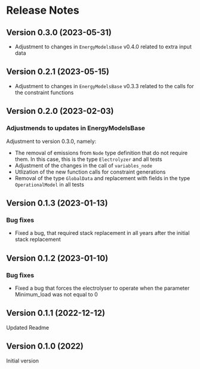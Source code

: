 Release Notes
=============

Version 0.3.0 (2023-05-31)
--------------------------
 * Adjustment to changes in `EnergyModelsBase` v0.4.0 related to extra input data

Version 0.2.1 (2023-05-15)
--------------------------
 * Adjustment to changes in `EnergyModelsBase` v0.3.3 related to the calls for the constraint functions

Version 0.2.0 (2023-02-03)
--------------------------
### Adjustmends to updates in EnergyModelsBase
Adjustment to version 0.3.0, namely:
* The removal of emissions from `Node` type definition that do not require them. In this case, this is the type `Electrolyzer` and all tests
* Adjustment of the changes in the call of `variables_node`
* Utlization of the new function calls for constraint generations
* Removal of the type `GlobalData` and replacement with fields in the type `OperationalModel` in all tests

Version 0.1.3 (2023-01-13)
--------------------------
### Bug fixes
* Fixed a bug, that required stack replacement in all years after the initial stack replacement 

Version 0.1.2 (2023-01-10)
--------------------------
### Bug fixes
* Fixed a bug that forces the electrolyser to operate when the parameter Minimum_load was not equal to 0

Version 0.1.1 (2022-12-12)
--------------------------
Updated Readme

Version 0.1.0 (2022)
--------------------------
Initial version
